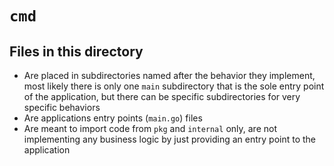 # `cmd`

## Files in this directory

- Are placed in subdirectories named after the behavior they implement, most likely there is only one `main` subdirectory that is the sole entry point of the application, but there can be specific subdirectories for very specific behaviors
- Are applications entry points (`main.go`) files
- Are meant to import code from `pkg` and `internal` only, are not implementing any business logic by just providing an entry point to the application
